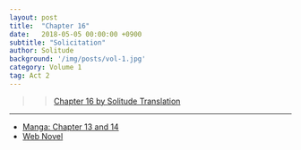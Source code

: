 ```yaml
---
layout: post
title:  "Chapter 16"
date:   2018-05-05 00:00:00 +0900
subtitle: "Solicitation"
author: Solitude
background: '/img/posts/vol-1.jpg'
category: Volume 1
tag: Act 2
---
```


>> [Chapter 16 by Solitude Translation](https://solitudetranslation.wordpress.com/2020/05/18/shi-ni-modori-subete-wo-sukuu-tame-ni-saikyou-he-to-itaru-chapter-16-solicitation/)

----

- [Manga: Chapter 13 and 14][manga-link]
- [Web Novel][novel-link]

[manga-link]: https://mangadex.org/title/41744/shi-ni-modori-subete-wo-sukuu-tame-ni-saikyou-he-to-itaru
[novel-link]: https://ncode.syosetu.com/n0569es/16/